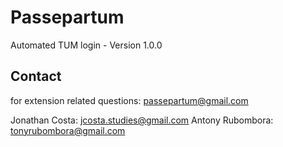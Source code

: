 # Passepartum
Automated TUM login - Version 1.0.0

## Contact
for extension related questions: passepartum@gmail.com

Jonathan Costa: jcosta.studies@gmail.com
Antony Rubombora: tonyrubombora@gmail.com
